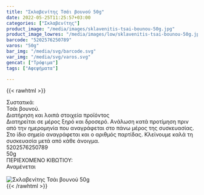 ```yaml
---
title: "Σκλαβενίτης Τσάι βουνού 50g"
date: 2022-05-25T11:25:57+03:00
categories: ["Σκλαβενίτης"]
product_image: "/media/images/sklavenitis-tsai-bounou-50g.jpg"
product_image_lowres: "/media/images/low/sklavenitis-tsai-bounou-50g.jpg"
barcode: "5202576250789"
varos: "50g"
bar_img: "/media/svg/barcode.svg"
var_img: "/media/svg/varos.svg"
gencat: ["Τρόφιμα"]
tags: ["Αφεψήματα"]

---
```

{{< rawhtml >}}

<div class="sload628"><div class="product"><div id="sistatika">Συστατικά:</div><div class="alltext">Τσάι βουνού.</div><div id="loipa">Διατήρηση και λοιπά στοιχεία προϊόντος</div><div class="alltext">Διατηρείται σε μέρος ξηρό και δροσερό. Aνάλωση κατά προτίμηση πριν από την ημερομηνία που αναγράφεται στο πάνω μέρος της συσκευασίας. Στο ίδιο σημείο αναγράφεται και ο αριθμός παρτίδας. Κλείνουμε καλά τη συσκευασία μετά από κάθε άνοιγμα.</div><div id="barcode"><div id="barimage1"></div><span id="bartext">5202576250789</span></div><div id="varos"><div id="varosimage1"></div><span id="varostext">50g</span></div><div id="kivotio">ΠΕΡΙΕΧΟΜΕΝΟ ΚΙΒΩΤΙΟΥ:<br>Αναμένεται</div><br><div class="pimg"><img alt="Σκλαβενίτης Τσάι βουνού 50g" title="Σκλαβενίτης Τσάι βουνού 50g" src="/media/images/sklavenitis-tsai-bounou-50g.jpg"></div></div></div>
{{< /rawhtml >}}


